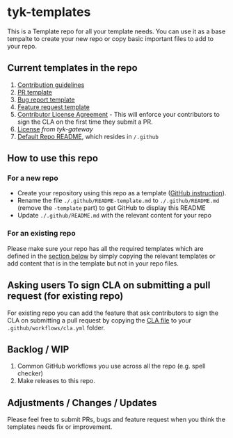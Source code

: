 # tyk-templates

This is a Template repo for all your template needs.
You can use it as a base tempalte to create your new repo or copy basic important files to add to your repo.

## Current templates in the repo

1. [Contribution guidelines](./CONTRIBUTING.md) 
2. [PR template](./.github/pull_request_template.md)
3. [Bug report template](./.github/ISSUE_TEMPLATE/bug_report.md)
4. [Feature request template](./.github/ISSUE_TEMPLATE/feature_request.md) 
5. [Contributor License Agreement](https://github.com/TykTechnologies/tyk/blob/master/CLA.md) - This will enforce your contributors to sign the CLA on the first time they submit a PR.
6. [License](./LICENSE)  *from tyk-gateway*
7. [Default Repo README](./.github/README-template.md), which resides in `/.github`


## How to use this repo
### For a new repo
  - Create your repository using this repo as a template ([GitHub instruction](https://docs.github.com/en/repositories/creating-and-managing-repositories/creating-a-repository-from-a-template#creating-a-repository-from-a-template)).
  - Rename the file `./.github/README-template.md` to `./.github/README.md` (remove the `-template` part) to get GitHub to display this README
  - Update `./.github/README.md` with the relevant content for your repo

### For an existing repo
Please make sure your repo has all the required templates which are defined in the [section below](#current-template-in-the-repo) by simply copying the relevant templates or add content that is in the template but not in your repo files.


## Asking users To sign CLA on submitting a pull request (for existing repo)
For existing repo you can add the feature that ask contributors to sign the CLA on submitting a pull request by copying the [CLA file](.github/workflows/cla.yml) to your `.github/workflows/cla.yml` folder.


## Backlog / WIP
1. Common GitHub workflows you use across all the repo (e.g. spell checker)
2. Make releases to this repo.


## Adjustments / Changes / Updates
Please feel free to submit PRs, bugs and feature request when you think the templates needs fix or improvement.

